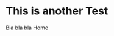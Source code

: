 <!-- TITLE: Another Test -->
<!-- SUBTITLE: A quick summary of Another Test -->

# This is another Test

Bla bla bla
Home

